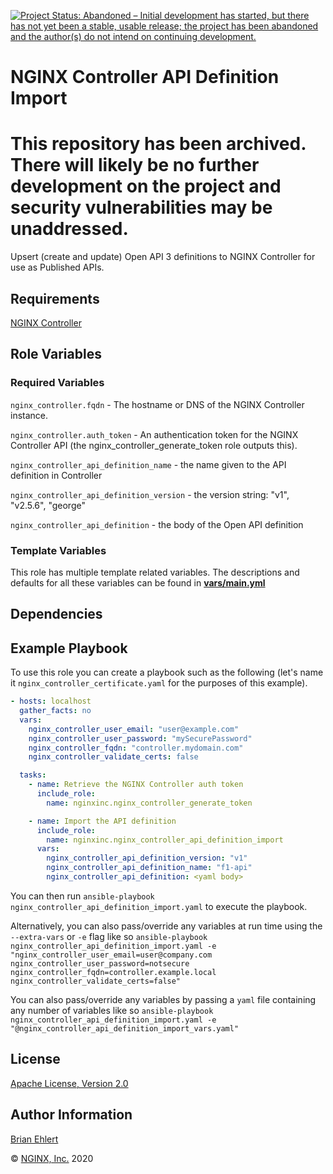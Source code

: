 [![Project Status: Abandoned – Initial development has started, but there has not yet been a stable, usable release; the project has been abandoned and the author(s) do not intend on continuing development.](https://www.repostatus.org/badges/latest/abandoned.svg)](https://www.repostatus.org/#abandoned)

NGINX Controller API Definition Import
============================

# This repository has been archived. There will likely be no further development on the project and security vulnerabilities may be unaddressed.

Upsert (create and update) Open API 3 definitions to NGINX Controller for use as Published APIs.

Requirements
------------

[NGINX Controller](https://www.nginx.com/products/nginx-controller/)

Role Variables
--------------

### Required Variables

`nginx_controller.fqdn` - The hostname or DNS of the NGINX Controller instance.

`nginx_controller.auth_token` - An authentication token for the NGINX Controller API (the nginx_controller_generate_token role outputs this).

`nginx_controller_api_definition_name` - the name given to the API definition in Controller

`nginx_controller_api_definition_version` - the version string: "v1", "v2.5.6", "george"

`nginx_controller_api_definition` - the body of the Open API definition

### Template Variables

This role has multiple template related variables. The descriptions and defaults for all these variables can be found in **[vars/main.yml](./vars/main.yml)**

Dependencies
------------

Example Playbook
----------------

To use this role you can create a playbook such as the following (let's name it `nginx_controller_certificate.yaml` for the purposes of this example).

```yaml
- hosts: localhost
  gather_facts: no
  vars:
    nginx_controller_user_email: "user@example.com"
    nginx_controller_user_password: "mySecurePassword"
    nginx_controller_fqdn: "controller.mydomain.com"
    nginx_controller_validate_certs: false

  tasks:
    - name: Retrieve the NGINX Controller auth token
      include_role:
        name: nginxinc.nginx_controller_generate_token

    - name: Import the API definition
      include_role:
        name: nginxinc.nginx_controller_api_definition_import
      vars:
        nginx_controller_api_definition_version: "v1"
        nginx_controller_api_definition_name: "f1-api"
        nginx_controller_api_definition: <yaml body>
```

You can then run `ansible-playbook nginx_controller_api_definition_import.yaml` to execute the playbook.

Alternatively, you can also pass/override any variables at run time using the `--extra-vars` or `-e` flag like so `ansible-playbook nginx_controller_api_definition_import.yaml -e "nginx_controller_user_email=user@company.com nginx_controller_user_password=notsecure nginx_controller_fqdn=controller.example.local nginx_controller_validate_certs=false"`

You can also pass/override any variables by passing a `yaml` file containing any number of variables like so `ansible-playbook nginx_controller_api_definition_import.yaml -e "@nginx_controller_api_definition_import_vars.yaml"`

License
-------

[Apache License, Version 2.0](./LICENSE)

Author Information
------------------

[Brian Ehlert](https://github.com/brianehlert)

&copy; [NGINX, Inc.](https://www.nginx.com/) 2020
